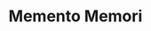 --- 
title: "Memento Memori"
publishdate: "2019-1-10T16:48:46+02:00"
src: "https://365manga.net/manga/memento-memori"
image: "https://data.365manga.net/images/thumbnails/32554-memento-memori.jpg"
description: " « That eye projects death—till the day life is saved with these hands…! » Isshin, a lone wolf protagonist, has an ability that allows his eyes to “see how much time a living being has left, that is, their lifespan”.
One day he meets a girl at a new school he transferred to. He accidentally looked into her time, to see that she only has “78 hours”…"
---